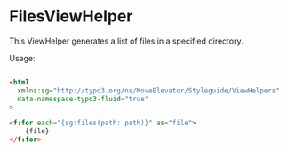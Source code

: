 # FilesViewHelper

This ViewHelper generates a list of files in a specified directory.

Usage:
```html

<html
  xmlns:sg="http://typo3.org/ns/MoveElevator/Styleguide/ViewHelpers"
  data-namespace-typo3-fluid="true"
>

<f:for each="{sg:files(path: path)}" as="file">
    {file}
</f:for>

```

